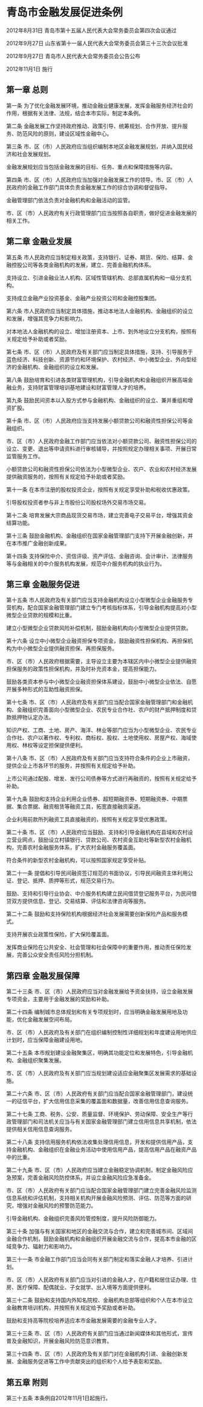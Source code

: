 # 青岛市金融发展促进条例

2012年8月31日 青岛市第十五届人民代表大会常务委员会第四次会议通过

2012年9月27日 山东省第十一届人民代表大会常务委员会第三十三次会议批准

2012年9月27日 青岛市人民代表大会常务委员会公告公布

2012年11月1日 施行



## 第一章  总则

第一条 为了优化金融发展环境，推动金融业健康发展，发挥金融服务经济社会的作用，根据有关法律、法规，结合本市实际，制定本条例。

第二条 金融发展工作坚持政府推动、政策引导、统筹规划、合作开放、提升服务、防范风险的原则，建设区域性金融中心。

第三条 市、区（市）人民政府应当组织编制本地区金融发展规划，并纳入国民经济和社会发展规划。

金融发展规划应当包括金融发展的目标、任务、重点和保障措施等内容。

第四条 市、区（市）人民政府应当加强对金融发展工作的领导。市、区（市）人民政府的金融工作部门具体负责金融发展工作的综合协调和督促指导。

金融管理部门依法负责对金融机构和金融活动的监管。

市、区（市）人民政府有关行政管理部门应当按照各自职责，做好促进金融发展的相关工作。

## 第二章  金融业发展

第五条 市人民政府应当制定相关政策，支持银行、证券、期货、保险、结算、金融控股公司等各类金融机构的发展，建立、完善金融机构体系。

支持设立、引进金融业法人机构、区域性管辖机构、总部直属机构和一级分支机构。

支持成立金融产业投资基金、金融产业投资公司和金融控股集团。

第六条 市人民政府应当制定具体措施，推动本地法人金融机构、金融组织的设立和发展，增强其竞争力和影响力。

对本地法人金融机构的设立、增加注册资本、上市、到外地设立分支机构，按照有关规定给予补助或者奖励。

第七条 市、区（市）人民政府及有关部门应当制定具体措施，支持、引导服务于蓝色经济、科技创新、资源节约和环境保护、农村经济、中小微型企业、外向型经济的金融机构、金融组织的设立和发展。

第八条 鼓励培育和引进各类财富管理机构，引导金融机构和金融组织开展高端金融业务，支持财富管理培训基地建设和财富管理人才的培养。

第九条 鼓励民间资本以入股方式参与金融机构、金融组织的设立、兼并重组和增资扩股。

第十条 市、区（市）人民政府应当支持发展小额贷款公司和融资性担保公司等金融组织。

市、区（市）人民政府金融工作部门应当依法对小额贷款公司、融资性担保公司的设立、变更、退出等申请资料进行审核辅导，并按照规定办理相关事项、开展日常监管服务工作。

小额贷款公司和融资性担保公司依法为小型微型企业、农户、农业和农村经济发展提供融资服务的，按照有关规定给予补助或者奖励。

第十一条 在本市注册的股权投资企业，按照有关规定享受补助和税收优惠政策。

引导股权投资者参与非上市股份公司股权场外交易市场交易。

第十二条 培育发展大宗商品现货交易市场，建立完善电子交易平台，增强其资金结算功能。

第十三条 鼓励金融机构、金融组织在国家金融管理部门支持下开展金融创新，并在本市推广金融创新成果。

第十四条 支持保险中介、资信评级、资产评估、金融咨询、会计审计、法律服务等与金融相关的中介服务机构发展，规范中介服务机构的执业行为。

## 第三章  金融服务促进

第十五条 市人民政府及有关部门应当支持金融机构设立小型微型企业金融服务专营机构，配合国家金融管理部门建立专门考核指标体系，引导金融机构提高对小型微型企业贷款的规模和比重。

建立小型微型企业贷款风险补偿机制，鼓励金融机构向小型微型企业提供贷款。

第十六条 设立中小微型企业融资担保专项资金，鼓励融资性担保机构、再担保机构为中小微型企业提供融资担保、再担保服务。

市、区（市）人民政府根据需要，主导设立主要为本辖区内中小微型企业提供融资担保服务的政策性担保机构，并及时补充资本金，提高担保能力。

鼓励各类资本参与中小微型企业融资担保体系建设，鼓励中小微型企业依法、自愿开展多种形式的互助性融资担保。

第十七条 市、区（市）人民政府及有关部门应当配合国家金融管理部门和金融机构、金融组织完善面向小型微型企业、农民专业合作社、农户的财产抵押制度和贷款抵押物认定办法。

知识产权、工商、土地、房产、海洋、林业等部门应当为小型微型企业、农民专业合作社、农户以著作权、专利权、商标权、股权、土地使用权、房屋产权、海域使用权、林权等设定担保提供便利。

第十八条 市、区（市）人民政府及有关部门应当支持符合条件的企业上市融资，提供企业上市各环节的服务，并按照有关规定给予补助。

上市公司通过配股、增发、发行公司债券等方式进行再融资的，按照有关规定给予补助。

第十九条 鼓励和支持企业利用企业债券、超短期融资券、短期融资券、中期票据、集合票据、融资租赁等融资工具，拓宽直接融资渠道。

企业利用前款所列融资工具直接融资的，按照有关规定享受优惠政策。

第二十条 市、区（市）人民政府应当鼓励、支持和引导金融机构在县域和农村设立营业网点，鼓励设立村镇银行、贷款公司、农村资金互助社等新型农村金融机构，完善农村金融服务体系，扩大农村金融服务覆盖面。

符合条件的新型农村金融机构，可以按照国家规定享受补贴。

第二十一条 提倡和引导民间融资签订规范的书面协议，引导民间融资主体利用公证、登记、抵押、质押等形式，规范交易行为。

鼓励、支持和引导行业协会、中介服务机构建立民间借贷登记服务平台，为民间借贷双方提供信息、登记、交易结算、评估和法律咨询等服务。

第二十二条 鼓励和支持保险机构根据经济社会发展需要创新保险产品和服务模式。

支持开展农业政策性保险，扩大保险覆盖面。

发挥商业保险在公共安全、社会管理和社会保障中的重要作用，推动责任保险发展，完善公众安全责任风险分担机制。

## 第四章  金融发展保障

第二十三条 市、区（市）人民政府应当对金融发展给予资金扶持，设立金融发展专项资金，主要用于金融发展的奖励和补助。

第二十四条 编制城市总体规划和有关专项规划时，应当明确金融发展用地及功能，优化金融发展空间布局。

市、区（市）人民政府及有关部门在组织编制控制性详细规划和年度建设用地供应计划时，应当保障金融建设用地。

第二十五条 本市规划建设金融聚集区，明确其功能定位和发展特色，引导金融机构、金融组织聚集发展。

市、区（市）人民政府及有关部门应当规划建设适应金融聚集区发展需求的基础设施。

第二十六条 市、区（市）人民政府有关部门应当配合国家金融管理部门，建设统一的征信平台，扩大信用信息采集的覆盖面和数据量，改善信用信息查询服务。

第二十七条 工商、税务、公安、质量监督、环境保护、劳动保障、安全生产等行政管理部门和司法机关应当与有关国家金融管理部门建立信用信息共享机制，依法提供相关信用信息查询服务。

第二十八条 支持信用服务机构依法收集处理信用信息，开发和提供信用产品，支持金融机构、金融组织在金融业务活动中使用信用产品，提高信用产品在融资产品中的比重。

第二十九条 市、区（市）人民政府应当建立金融稳定协调机制，制定金融风险应急预案，完善金融风险防控体系，并设立金融风险应急准备金。

市、区（市）人民政府有关部门应当配合国家金融管理部门建立完善金融风险监测信息系统和评估机制，支持相关机构开展金融风险预测、评估、防范等方面的研究，增强对金融风险的预警防范能力。

引导金融机构、金融组织完善风险管控制度，提升风险防御能力。

第三十条 加强与有关国家和地区的金融交流与合作，建立和完善城市间、区域间金融合作机制，鼓励金融机构和金融组织开展金融交流与合作，提高本市金融的区域竞争力、辐射力和影响力。

第三十一条 市金融工作部门应当会同有关部门制定和落实金融人才培养、引进计划。

市、区（市）人民政府有关部门应当对引进的金融人才，在户籍和居住证办理、住房、医疗保障、配偶就业、子女就学、出入境等方面提供便利。

第三十二条 鼓励和支持国内外知名院校、金融机构总部等组织和个人在本市设立金融教育培训机构，并按照有关规定给予奖励或者补助。

鼓励和支持高等院校培养适应本市金融发展需要的金融专业人才。

第三十三条 市、区（市）人民政府有关部门应当通过新闻媒体和其他形式，宣传普及金融知识，开展金融风险防范意识教育。

第三十四条 市、区（市）人民政府及有关部门对在金融机构引进、金融创新发展、金融服务促进等工作中贡献突出的组织和个人给予表彰和奖励。

## 第五章  附则

第三十五条 本条例自2012年11月1日起施行。